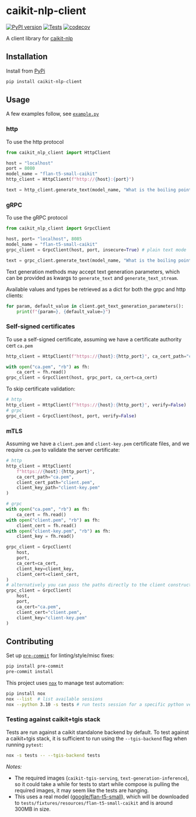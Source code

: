 # caikit-nlp-client

[![PyPI version](https://badge.fury.io/py/caikit-nlp-client.svg)](https://badge.fury.io/py/caikit-nlp-client)
[![Tests](https://github.com/opendatahub-io/caikit-nlp-client/actions/workflows/tests.yml/badge.svg)](https://github.com/opendatahub-io/caikit-nlp-client/actions/workflows/tests.yml)
[![codecov](https://codecov.io/gh/opendatahub-io/caikit-nlp-client/graph/badge.svg?token=6LYJLZDO52)](https://codecov.io/gh/opendatahub-io/caikit-nlp-client)

A client library for [caikit-nlp](https://github.com/caikit/caikit-nlp)

## Installation

Install from [PyPi](https://pypi.org/project/caikit-nlp-client/)

```bash
pip install caikit-nlp-client
```

## Usage

A few examples follow, see [`example.py`](/examples/example.py)

### http

To use the http protocol

```python
from caikit_nlp_client import HttpClient

host = "localhost"
port = 8080
model_name = "flan-t5-small-caikit"
http_client = HttpClient(f"http://{host}:{port}")

text = http_client.generate_text(model_name, "What is the boiling point of Nitrogen?")
```

### gRPC

To use the gRPC protocol

```python
from caikit_nlp_client import GrpcClient

host, port= "localhost", 8085
model_name = "flan-t5-small-caikit"
grpc_client = GrpcClient(host, port, insecure=True) # plain text mode

text = grpc_client.generate_text(model_name, "What is the boiling point of Nitrogen?")
```

Text generation methods may accept text generation parameters, which can be provided as kwargs
to `generate_text` and `generate_text_stream`.

Available values and types be retrieved as a dict for both the grpc and http clients:

```python
for param, default_value in client.get_text_generation_parameters():
    print(f"{param=}, {default_value=}")
```

### Self-signed certificates

To use a self-signed certificate, assuming we have a certificate authority cert `ca.pem`

```python
http_client = HttpClient(f"https://{host}:{http_port}", ca_cert_path="ca.pem")

with open("ca.pem", "rb") as fh:
    ca_cert = fh.read()
grpc_client = GrpcClient(host, grpc_port, ca_cert=ca_cert)
```

To skip certificate validation:

```python
# http
http_client = HttpClient(f"https://{host}:{http_port}", verify=False)
# grpc
grpc_client = GrpcClient(host, port, verify=False)
```

### mTLS

Assuming we have a `client.pem` and `client-key.pem` certificate files, and we require `ca.pem` to validate the server certificate:

```python
# http
http_client = HttpClient(
    f"https://{host}:{http_port}",
    ca_cert_path="ca.pem",
    client_cert_path="client.pem",
    client_key_path="client-key.pem"
)

# grpc
with open("ca.pem", "rb") as fh:
    ca_cert = fh.read()
with open("client.pem", "rb") as fh:
    client_cert = fh.read()
with open("client-key.pem", "rb") as fh:
    client_key = fh.read()

grpc_client = GrpcClient(
    host,
    port,
    ca_cert=ca_cert,
    client_key=client_key,
    client_cert=client_cert,
)
# alternatively you can pass the paths directly to the client constructor
grpc_client = GrpcClient(
    host,
    port,
    ca_cert="ca.pem",
    client_cert="client.pem",
    client_key="client-key.pem"
)
```

## Contributing

Set up [`pre-commit`](https://pre-commit.com) for linting/style/misc fixes:

```bash
pip install pre-commit
pre-commit install
```

This project uses [`nox`](https://github.com/wntrblm/nox) to manage test automation:

```bash
pip install nox
nox --list  # list available sessions
nox --python 3.10 -s tests # run tests session for a specific python version
```

### Testing against caikit+tgis stack

Tests are run against a caikit standalone backend by default. To test against a caikit+tgis stack, it is sufficient to run using the `--tgis-backend` flag when running `pytest`:

```bash
nox -s tests -- --tgis-backend tests
```

_Notes:_

- The required images (`caikit-tgis-serving`, `text-generation-inference`), so it could take a while for tests to start while
  compose is pulling the required images, it may seem like the tests are hanging.
- This uses a real model ([google/flan-t5-small](https://huggingface.co/google/flan-t5-small)), which will be downloaded
  to `tests/fixtures/resources/flan-t5-small-caikit` and is around 300MB in size.
